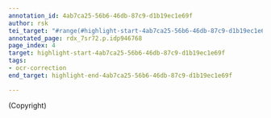 ```yaml
---
annotation_id: 4ab7ca25-56b6-46db-87c9-d1b19ec1e69f
author: rsk
tei_target: "#range(#highlight-start-4ab7ca25-56b6-46db-87c9-d1b19ec1e69f, #highlight-end-4ab7ca25-56b6-46db-87c9-d1b19ec1e69f)"
annotated_page: rdx_7sr72.p.idp946768
page_index: 4
target: highlight-start-4ab7ca25-56b6-46db-87c9-d1b19ec1e69f
tags:
- ocr-correction
end_target: highlight-end-4ab7ca25-56b6-46db-87c9-d1b19ec1e69f

---
```

(Copyright)